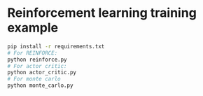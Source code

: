 # Reinforcement learning training example

```bash
pip install -r requirements.txt
# For REINFORCE:
python reinforce.py
# For actor critic:
python actor_critic.py
# For monte carlo
python monte_carlo.py
```

